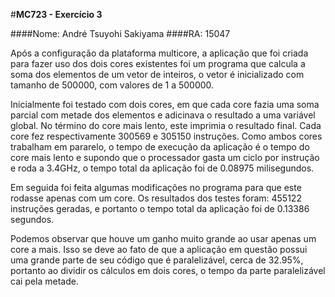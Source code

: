 #**MC723 - Exercício 3**

####Nome: André Tsuyohi Sakiyama
####RA: 15047

Após a configuração da plataforma multicore, a aplicação que foi criada para fazer uso dos dois cores existentes foi um programa que calcula a soma dos elementos de um vetor de inteiros, o vetor é inicializado com tamanho de 500000, com valores de 1 a 500000.

Inicialmente foi testado com dois cores, em que cada core fazia uma soma parcial com metade dos elementos e adicinava o resultado a uma variável global. No término do core mais lento, este imprimia o resultado final.  Cada core fez respectivamente 300569 e 305150 instruções. Como ambos cores trabalham em pararelo,  o tempo de execução da aplicação é o tempo do core mais lento e supondo que o processador gasta um ciclo por instrução e roda a 3.4GHz, o tempo total da aplicação foi de 0.08975 milisegundos.

Em seguida foi feita algumas modificações no programa para que este rodasse apenas com um core. Os resultados dos testes foram: 455122 instruções geradas, e portanto o tempo total da aplicação foi de  0.13386 segundos.

Podemos observar que houve um ganho muito grande ao usar apenas um core a mais. Isso se deve ao fato de que a aplicação em questão possui uma grande parte de seu código que é paralelizável, cerca de 32.95%, portanto ao dividir os cálculos em dois cores, o tempo da parte paralelizável cai pela metade.